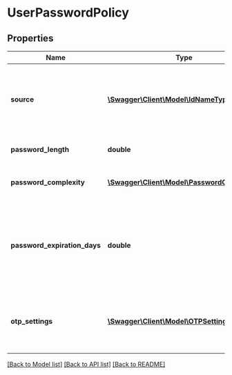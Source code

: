# UserPasswordPolicy

## Properties
Name | Type | Description | Notes
------------ | ------------- | ------------- | -------------
**source** | [**\Swagger\Client\Model\IdNameType**](IdNameType.md) | [READ-ONLY] The entity from which the active password polict settings are being calculated | [optional] 
**password_length** | **double** | The minimum length allowed for passwords | 
**password_complexity** | [**\Swagger\Client\Model\PasswordComplexity**](PasswordComplexity.md) | Defines the password complexity rules | 
**password_expiration_days** | **double** | Determines when users are prompted to change their password. Set to zero to disable password expiration. | 
**otp_settings** | [**\Swagger\Client\Model\OTPSettings**](OTPSettings.md) | Settings for One Time Password authentication. Set to null to disable OTP requirements | [optional] 

[[Back to Model list]](../README.md#documentation-for-models) [[Back to API list]](../README.md#documentation-for-api-endpoints) [[Back to README]](../README.md)


